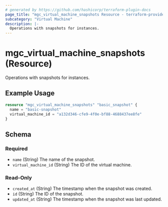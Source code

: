 ```yaml
---
# generated by https://github.com/hashicorp/terraform-plugin-docs
page_title: "mgc_virtual_machine_snapshots Resource - terraform-provider-mgc"
subcategory: "Virtual Machine"
description: |-
  Operations with snapshots for instances.
---
```


# mgc_virtual_machine_snapshots (Resource)

Operations with snapshots for instances.

## Example Usage

```terraform
resource "mgc_virtual_machine_snapshots" "basic_snapshot" {
  name = "basic-snapshot"
  virtual_machine_id = "a132d346-cfe9-4f0e-bf88-4688437ee8fe"
}
```

<!-- schema generated by tfplugindocs -->
## Schema

### Required

- `name` (String) The name of the snapshot.
- `virtual_machine_id` (String) The ID of the virtual machine.

### Read-Only

- `created_at` (String) The timestamp when the snapshot was created.
- `id` (String) The ID of the snapshot.
- `updated_at` (String) The timestamp when the snapshot was last updated.
